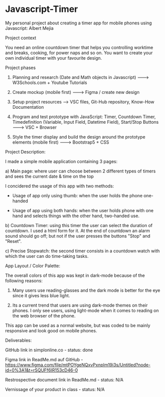 # Javascript-Timer

My personal project about creating a timer app for mobile phones using Javascript: Albert Mejia

Project context

You need an online countdown timer that helps you controlling worktime and breaks, cooking, for power naps and so on. 
You want to create your own individual timer with your favourite design.

Project phases

1) Planning and research (Date and Math objects in Javascript) ---> W3Schools.com + Youtube Tutorials

2) Create mockup (mobile first) ---> Figma / create new design

3) Setup project resources --> VSC files, Git-Hub repository, Know-How Documentation

4) Program and test prototype with JavaScript: Timer, Countdown Timer, Timedefinition (Variable,  Input Field, Datetime     Field), Start/Stop Buttons ---> VSC + Browser

6) Style the timer display and build the design around the prototype elements (mobile first) ---> Bootstrap5 + CSS

Project Description:

I made a simple mobile application containing 3 pages: 

a) Main page: where user can choose between 2 different types of timers and sees the current date & time on the top

I concidered the usage of this app with two methods:

- Usage of app only using thumb: when the user holds the phone one-handed

- Usage of app using both hands: when the user holds phone with one hand and selects things with the other hand, two-handed use.

b) Countdown Timer: using this timer the user can select the duration of countdown. I used a html form for it. At the end of countdown an alarm sound should go off; but not if the user presses the buttons "Stop" and "Reset".

c) Precise Stopwatch: the second timer consists in a countdown watch with which the user can do time-taking tasks.

App Layout / Color Palette:

The overall colors of this app was kept in dark-mode because of the following reasons: 

1) Many users use reading-glasses and the dark mode is better for the eye since it gives less blue light.

2) Its a current trend that users are using dark-mode themes on their phones. I only see users, using light-mode when it  comes to reading on the web browser of the phone.

This app can be used as a normal website, but was coded to be mainly responsive and look good on mobile phones.


Deliverables:

GitHub link in simplonline.co - status: done

Figma link in ReadMe.md auf GitHub - https://www.figma.com/file/mtPOYgeNQxvPxnplm19i3s/Untitled?node-id=0%3A1&t=rSQUFf6IR153cD46-0

Restrospective document link in ReadMe.md - status: N/A

Vernissage of your product in class - status: N/A
